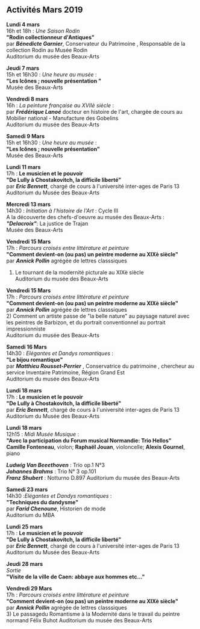 


## Activités Mars 2019  


**Lundi 4 mars**  
16h et 18h : _Une Saison Rodin_  
**"Rodin collectionneur d'Antiques"**  
par **_Bénedicte Garnier_**, Conservateur du Patrimoine , Responsable de la collection Rodin au Musée Rodin  
Auditorium du musée des Beaux-Arts

 **Jeudi 7 mars**  
15h et 16h30 : _Une heure au musée_ :  
**"Les Icônes ; nouvelle présentation "**  
Musée des Beaux-Arts    

**Vendredi 8 mars**  
16h  : _La peinture française au XVIIè siècle_ :  
  par **_Frédérique Lanoé_** docteur en histoire de l'art, chargée de cours au Mobilier national - Manufacture des Gobelins  
Auditorium du musée des Beaux-Arts 


**Samedi 9 Mars**  
15h et 16h30 : _Une heure au musée_ :  
**"Les Icônes ; nouvelle présentation"**  
Musée des Beaux-Arts    

**Lundi 11 mars**  
17h : **Le musicien et le pouvoir**  
**"De Lully à Chostakovitch, la difficile liberté"**  
par **_Eric Bennett_**, chargé de cours à l'université inter-ages de Paris 13  
Auditorium du Musée des Beaux-Arts  


**Mercredi 13 mars**  
14h30  : _Initiation à l'histoire de l'Art_ : Cycle III   
A la découverte des chefs-d'oeuvre au musée des Beaux-Arts :  
 **_"Delacroix"_**: La justice de Trajan  
Musée des Beaux-Arts   

**Vendredi 15 Mars**  
17h : _Parcours croisés entre littérature et peinture_  
**"Comment devient-on (ou pas) un peintre moderne au XIXè siècle"**  
par **_Annick Pollin_** agrégée de lettres classsiques  
 1) Le tournant de la modernité picturale au XIXè siècle  
Auditorium du musée des Beaux-Arts   

**Vendredi 15 Mars**  
17h : _Parcours croisés entre littérature et peinture_  
**"Comment devient-on (ou pas) un peintre moderne au XIXè siècle"**  
par **_Annick Pollin_** agrégée de lettres classsiques  
 2) Comment un artiste passe de "la belle nature" au paysage naturel avec les peintres de Barbizon, et du portrait conventionnel au portrait impressionniste   
Auditorium du musée des Beaux-Arts

**Samedi 16 Mars**  
14h30  : _Elégantes et Dandys romantiques_ :  
**"Le bijou romantique"**   
 par **_Matthieu Rousset-Perrier_** , Conservatrice du patrimoine , chercheur au service Inventaire Patrimoine, Région Grand Est    
Auditorium du musée des Beaux-Arts 

**Lundi 18 mars**  
17h : **Le musicien et le pouvoir**  
**"De Lully à Chostakovitch, la difficile liberté"**  
par **_Eric Bennett_**, chargé de cours à l'université inter-ages de Paris 13  
Auditorium du Musée des Beaux-Arts

**Lundi 18 mars**  
12h15 : _Midi Musée Musique_ :  
**"Avec la participation du Forum musical Normandie: Trio Hellos"**  
**Camille Fonteneau**, violon; **Raphaël Jouan**, violoncelle; **Alexis Gournel**, piano

**_Ludwig Van Beeethoven_** : Trio  op.1 N°3  
**_Johannes Brahms_** : Trio N° 3 op.101  
_**Franz Shubert**_ : Notturno D.897
Auditorium du musée des Beaux-Arts  


**Samedi 23 mars**  
14h30 :_Elégantes et Dandys romantiques_ :   
**"Techniques du dandysme"**  
par **_Farid Chenoune_**, Historien de mode  
Auditorium du MBA  


**Lundi 25 mars**  
17h : **Le musicien et le pouvoir**  
**"De Lully à Chostakovitch, la difficile liberté"**  
par **_Eric Bennett_**, chargé de cours à l'université inter-ages de Paris 13  
Auditorium du Musée des Beaux-Arts    


**Jeudi 28 mars**  
_Sortie_  
**"Visite de la ville de Caen: abbaye aux hommes etc..."**  

**Vendredi 29 Mars**  
17h : _Parcours croisés entre littérature et peinture_  
**"Comment devient-on (ou pas) un peintre moderne au XIXè siècle"**  
par **_Annick Pollin_** agrégée de lettres classsiques  
 3) Le passagedu Romantisme à la Modernité dans le travail du peintre normand Félix Buhot 
Auditorium du musée des Beaux-Arts
